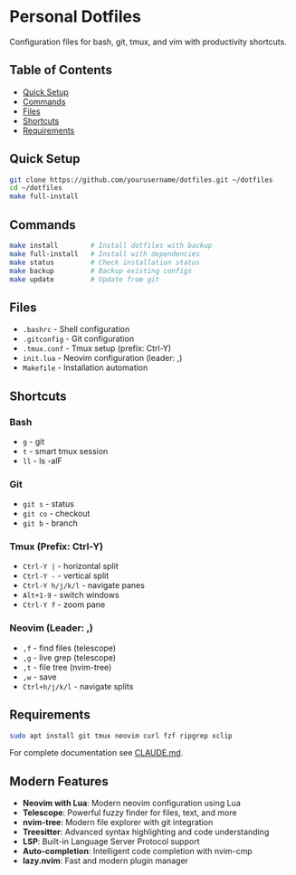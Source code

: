 # Personal Dotfiles

Configuration files for bash, git, tmux, and vim with productivity shortcuts.

## Table of Contents
- [Quick Setup](#quick-setup)
- [Commands](#commands)
- [Files](#files)
- [Shortcuts](#shortcuts)
- [Requirements](#requirements)

## Quick Setup

```bash
git clone https://github.com/yourusername/dotfiles.git ~/dotfiles
cd ~/dotfiles
make full-install
```

## Commands

```bash
make install        # Install dotfiles with backup
make full-install   # Install with dependencies
make status         # Check installation status
make backup         # Backup existing configs
make update         # Update from git
```

## Files

- `.bashrc` - Shell configuration
- `.gitconfig` - Git configuration  
- `.tmux.conf` - Tmux setup (prefix: Ctrl-Y)
- `init.lua` - Neovim configuration (leader: ,)
- `Makefile` - Installation automation

## Shortcuts

### Bash
- `g` - git
- `t` - smart tmux session
- `ll` - ls -alF

### Git
- `git s` - status
- `git co` - checkout
- `git b` - branch

### Tmux (Prefix: Ctrl-Y)
- `Ctrl-Y |` - horizontal split
- `Ctrl-Y -` - vertical split
- `Ctrl-Y h/j/k/l` - navigate panes
- `Alt+1-9` - switch windows
- `Ctrl-Y f` - zoom pane

### Neovim (Leader: ,)
- `,f` - find files (telescope)
- `,g` - live grep (telescope)
- `,t` - file tree (nvim-tree)
- `,w` - save
- `Ctrl+h/j/k/l` - navigate splits

## Requirements

```bash
sudo apt install git tmux neovim curl fzf ripgrep xclip
```

For complete documentation see [CLAUDE.md](CLAUDE.md).

## Modern Features

- **Neovim with Lua**: Modern neovim configuration using Lua
- **Telescope**: Powerful fuzzy finder for files, text, and more
- **nvim-tree**: Modern file explorer with git integration
- **Treesitter**: Advanced syntax highlighting and code understanding
- **LSP**: Built-in Language Server Protocol support
- **Auto-completion**: Intelligent code completion with nvim-cmp
- **lazy.nvim**: Fast and modern plugin manager